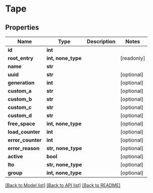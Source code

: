 # Tape


## Properties
Name | Type | Description | Notes
------------ | ------------- | ------------- | -------------
**id** | **int** |  | 
**root_entry** | **int, none_type** |  | [readonly] 
**name** | **str** |  | 
**uuid** | **str** |  | [optional] 
**generation** | **int** |  | [optional] 
**custom_a** | **str** |  | [optional] 
**custom_b** | **str** |  | [optional] 
**custom_c** | **str** |  | [optional] 
**custom_d** | **str** |  | [optional] 
**free_space** | **int, none_type** |  | [optional] 
**load_counter** | **int** |  | [optional] 
**error_counter** | **int** |  | [optional] 
**error_reason** | **str, none_type** |  | [optional] 
**active** | **bool** |  | [optional] 
**lto** | **str, none_type** |  | [optional] 
**group** | **int, none_type** |  | [optional] 

[[Back to Model list]](../#documentation-for-models) [[Back to API list]](../#documentation-for-api-endpoints) [[Back to README]](../)


